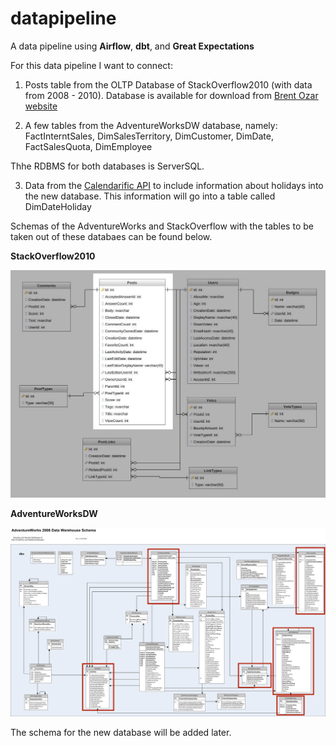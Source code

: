 # datapipeline
A data pipeline using **Airflow**, **dbt**, and **Great Expectations**

For this data pipeline I want to connect:	
1. Posts table from the OLTP Database of StackOverflow2010 (with data from 2008 - 2010).
Database is available for download from [Brent Ozar website](https://www.brentozar.com/archive/2015/10/how-to-download-the-stack-overflow-database-via-bittorrent/)

2. A few tables from the AdventureWorksDW database, namely: FactInterntSales, DimSalesTerritory, DimCustomer, DimDate, FactSalesQuota, DimEmployee

Thhe RDBMS for both databases is ServerSQL.

3. Data from the [Calendarific API](https://calendarific.com/) to include information about holidays into the new database. This information will go into a table called DimDateHoliday

Schemas of the AdventureWorks and StackOverflow with the tables to be taken out of these databaes can be found below.

**StackOverflow2010**

 ![StackOverflow2010Schema!](images/StackOverflow2010.jpeg)

**AdventureWorksDW**

![AdventureWorksDW!](images/adventureWorksDW.png)


The schema for the new database will be added later.
